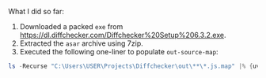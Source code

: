 What I did so far:

1. Downloaded a packed `exe` from https://dl.diffchecker.com/Diffchecker%20Setup%206.3.2.exe.
1. Extracted the `asar` archive using 7zip.
1. Executed the following one-liner to populate `out-source-map`:

```ps1
ls -Recurse "C:\Users\USER\Projects\Diffchecker\out\**\*.js.map" |% {uv run "C:\Users\USER\Projects\unwebpack-sourcemap\unwebpack_sourcemap.py" --local $_ "C:\Users\USER\Projects\Diffchecker\out-source-map" --make-directory}
```
